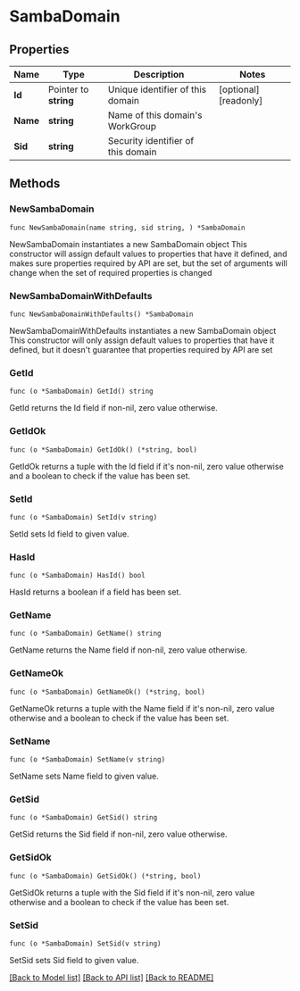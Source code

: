 # SambaDomain

## Properties

Name | Type | Description | Notes
------------ | ------------- | ------------- | -------------
**Id** | Pointer to **string** | Unique identifier of this domain | [optional] [readonly] 
**Name** | **string** | Name of this domain&#39;s WorkGroup | 
**Sid** | **string** | Security identifier of this domain | 

## Methods

### NewSambaDomain

`func NewSambaDomain(name string, sid string, ) *SambaDomain`

NewSambaDomain instantiates a new SambaDomain object
This constructor will assign default values to properties that have it defined,
and makes sure properties required by API are set, but the set of arguments
will change when the set of required properties is changed

### NewSambaDomainWithDefaults

`func NewSambaDomainWithDefaults() *SambaDomain`

NewSambaDomainWithDefaults instantiates a new SambaDomain object
This constructor will only assign default values to properties that have it defined,
but it doesn't guarantee that properties required by API are set

### GetId

`func (o *SambaDomain) GetId() string`

GetId returns the Id field if non-nil, zero value otherwise.

### GetIdOk

`func (o *SambaDomain) GetIdOk() (*string, bool)`

GetIdOk returns a tuple with the Id field if it's non-nil, zero value otherwise
and a boolean to check if the value has been set.

### SetId

`func (o *SambaDomain) SetId(v string)`

SetId sets Id field to given value.

### HasId

`func (o *SambaDomain) HasId() bool`

HasId returns a boolean if a field has been set.

### GetName

`func (o *SambaDomain) GetName() string`

GetName returns the Name field if non-nil, zero value otherwise.

### GetNameOk

`func (o *SambaDomain) GetNameOk() (*string, bool)`

GetNameOk returns a tuple with the Name field if it's non-nil, zero value otherwise
and a boolean to check if the value has been set.

### SetName

`func (o *SambaDomain) SetName(v string)`

SetName sets Name field to given value.


### GetSid

`func (o *SambaDomain) GetSid() string`

GetSid returns the Sid field if non-nil, zero value otherwise.

### GetSidOk

`func (o *SambaDomain) GetSidOk() (*string, bool)`

GetSidOk returns a tuple with the Sid field if it's non-nil, zero value otherwise
and a boolean to check if the value has been set.

### SetSid

`func (o *SambaDomain) SetSid(v string)`

SetSid sets Sid field to given value.



[[Back to Model list]](../README.md#documentation-for-models) [[Back to API list]](../README.md#documentation-for-api-endpoints) [[Back to README]](../README.md)


